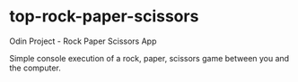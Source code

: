 # top-rock-paper-scissors
Odin Project - Rock Paper Scissors App

Simple console execution of a rock, paper, scissors game between you and the computer.
